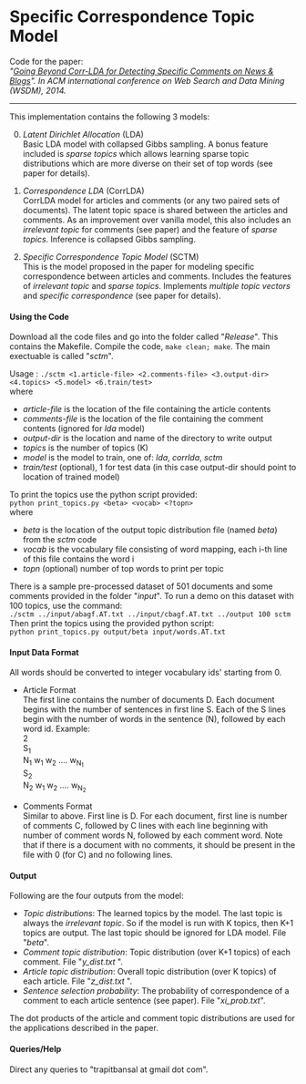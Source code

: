 # Specific Correspondence Topic Model

Code for the paper:  
*"[Going Beyond Corr-LDA for Detecting Specific Comments on News & Blogs](http://dl.acm.org/citation.cfm?id=2556231)". In ACM international conference on Web Search and Data Mining (WSDM), 2014.*
***

This implementation contains the following 3 models:  

0. *Latent Dirichlet Allocation* (LDA)  
   Basic LDA model with collapsed Gibbs sampling. A bonus feature included is _sparse topics_ which allows learning sparse topic distributions which are more diverse on their set of top words (see paper for details).

0. *Correspondence LDA* (CorrLDA)  
   CorrLDA model for articles and comments (or any two paired sets of documents). The latent topic space is shared between the articles and comments. As an improvement over vanilla model, this also includes an _irrelevant topic_ for comments (see paper) and the feature of _sparse topics_. Inference is collapsed Gibbs sampling.

0. *Specific Correspondence Topic Model* (SCTM)  
   This is the model proposed in the paper for modeling specific correspondence between articles and comments. Includes the features of _irrelevant topic_ and _sparse topics_. Implements _multiple topic vectors_ and _specific correspondence_ (see paper for details).


#### Using the Code
Download all the code files and go into the folder called "_Release_". This contains the Makefile. Compile the code,  `make clean; make`. The main exectuable is called "_sctm_".  

Usage : `./sctm <1.article-file> <2.comments-file> <3.output-dir> <4.topics> <5.model> <6.train/test>`  
where
- _article-file_ is the location of the file containing the article contents
- _comments-file_ is the location of the file containing the comment contents (ignored for _lda_ model)
- _output-dir_ is the location and name of the directory to write output
- _topics_ is the number of topics (K)
- _model_ is the model to train, one of: _lda_, _corrlda_, _sctm_
- _train/test_ (optional), 1 for test data (in this case output-dir should point to location of trained model)  

To print the topics use the python script provided:  
`python print_topics.py <beta> <vocab> <?topn>`  
where  
- _beta_ is the location of the output topic distribution file (named _beta_) from the _sctm_ code  
- _vocab_ is the vocabulary file consisting of word mapping, each i-th line of this file contains the word i
- _topn_ (optional) number of top words to print per topic  

There is a sample pre-processed dataset of 501 documents and some comments provided in the folder "_input_". To run a demo on this dataset with 100 topics, use the command:  
`./sctm ../input/abagf.AT.txt ../input/cbagf.AT.txt ../output 100 sctm`  
Then print the topics using the provided python script:  
`python print_topics.py output/beta input/words.AT.txt`  


#### Input Data Format
All words should be converted to integer vocabulary ids' starting from 0.  
- Article Format  
   The first line contains the number of documents D. Each document begins with the number of sentences in first line S. Each of the S lines begin with the number of words in the sentence (N), followed by each word id.
   Example:  
   2  
   S<sub>1</sub>  
   N<sub>1</sub> w<sub>1</sub> w<sub>2</sub> .... w<sub>N<sub>1</sub></sub>  
   S<sub>2</sub>  
   N<sub>2</sub> w<sub>1</sub> w<sub>2</sub> .... w<sub>N<sub>2</sub></sub>  

- Comments Format  
   Similar to above. First line is D. For each document, first line is number of comments C, followed by C lines with each line beginning with number of comment words N, followed by each comment word. Note that if there is a document with no comments, it should be present in the file with 0 (for C) and no following lines.


#### Output
Following are the four outputs from the model:
- _Topic distributions_: The learned topics by the model. The last topic is always the _irrelevant topic_. So if the model is run with K topics, then K+1 topics are output. The last topic should be ignored for LDA model. File "_beta_".  
- _Comment topic distribution_: Topic distribution (over K+1 topics) of each comment. File "*y_dist.txt* ".  
- _Article topic distribution_: Overall topic distribution (over K topics) of each article. File "*z_dist.txt* ".  
- _Sentence selection probability_: The probability of correspondence of a comment to each article sentence (see paper). File "*xi_prob.txt*".  

The dot products of the article and comment topic distributions are used for the applications described in the paper.


#### Queries/Help
Direct any queries to "trapitbansal at gmail dot com".
